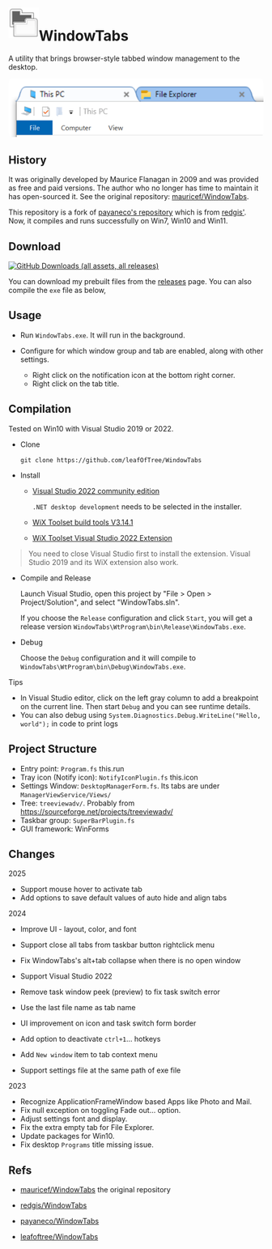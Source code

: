 <img src="https://raw.githubusercontent.com/leafOfTree/leafOfTree.github.io/master/windowtabs.png" width="60" height="60" alt="icon" align="left"/>

# WindowTabs

A utility that brings browser-style tabbed window management to the desktop.

<p>
<img alt="screenshot" src="https://raw.githubusercontent.com/leafOfTree/leafOfTree.github.io/master/WindowTabs-example.png" width="560" style="border-radius: 8px" />
</p>

## History
It was originally developed by Maurice Flanagan in 2009 and was provided as free and paid versions.
The author who no longer has time to maintain it has open-sourced it. See the original repository: [mauricef/WindowTabs](https://github.com/mauricef/WindowTabs).

This repository is a fork of [payaneco's repository](https://github.com/payaneco/WindowTabs) which is from [redgis'](https://github.com/redgis/WindowTabs). Now, it compiles and runs successfully on Win7, Win10 and Win11.

## Download

<a href="https://github.com/leafOfTree/WindowTabs/releases">![GitHub Downloads (all assets, all releases)](https://img.shields.io/github/downloads/leafoftree/windowtabs/total)</a>

You can download my prebuilt files from the [releases](https://github.com/leafOfTree/WindowTabs/releases) page. You can also compile the `exe` file as below, 

## Usage

- Run `WindowTabs.exe`. It will run in the background.

- Configure for which window group and tab are enabled, along with other settings.
    - Right click on the notification icon at the bottom right corner.
    - Right click on the tab title.

## Compilation

Tested on Win10 with Visual Studio 2019 or 2022.

- Clone

    ```
    git clone https://github.com/leafOfTree/WindowTabs
    ```

- Install

    - [Visual Studio 2022 community edition](https://visualstudio.microsoft.com/)

        `.NET desktop development` needs to be selected in the installer.

    - [WiX Toolset build tools V3.14.1](https://wixtoolset.org/docs/wix3/)

    - [WiX Toolset Visual Studio 2022 Extension](https://marketplace.visualstudio.com/items?itemName=WixToolset.WixToolsetVisualStudio2022Extension)

> You need to close Visual Studio first to install the extension. Visual Studio 2019 and its WiX extension also work.

- Compile and Release

    Launch Visual Studio, open this project by "File > Open > Project/Solution", and select "WindowTabs.sln".

    If you choose the `Release` configuration and click `Start`, you will get a release version `WindowTabs\WtProgram\bin\Release\WindowTabs.exe`.

- Debug

    Choose the `Debug` configuration and it will compile to `WindowTabs\WtProgram\bin\Debug\WindowTabs.exe`.

Tips

- In Visual Studio editor, click on the left gray column to add a breakpoint on the current line. Then start `Debug` and you can see runtime details.
- You can also debug using `System.Diagnostics.Debug.WriteLine("Hello, world");` in code to print logs

## Project Structure

- Entry point: `Program.fs` this.run
- Tray icon (Notify icon): `NotifyIconPlugin.fs` this.icon
- Settings Window: `DesktopManagerForm.fs`. Its tabs are under `ManagerViewService/Views/`
- Tree: `treeviewadv/`. Probably from https://sourceforge.net/projects/treeviewadv/
- Taskbar group: `SuperBarPlugin.fs`
- GUI framework: WinForms

## Changes

2025

- Support mouse hover to activate tab
- Add options to save default values of auto hide and align tabs

2024

- Improve UI - layout, color, and font
- Support close all tabs from taskbar button rightclick menu
- Fix WindowTabs's alt+tab collapse when there is no open window

- Support Visual Studio 2022

- Remove task window peek (preview) to fix task switch error
- Use the last file name as tab name
- UI improvement on icon and task switch form border

- Add option to deactivate `ctrl+1`... hotkeys
- Add `New window` item to tab context menu
- Support settings file at the same path of exe file

2023

- Recognize ApplicationFrameWindow based Apps like Photo and Mail.
- Fix null exception on toggling Fade out... option.
- Adjust settings font and display.
- Fix the extra empty tab for File Explorer.
- Update packages for Win10.
- Fix desktop `Programs` title missing issue.

## Refs

- [mauricef/WindowTabs](https://github.com/mauricef/WindowTabs) the original repository

- [redgis/WindowTabs](https://github.com/redgis/WindowTabs)

- [payaneco/WindowTabs](https://github.com/payaneco/WindowTabs)

- [leafoftree/WindowTabs](https://github.com/leafOfTree/WindowTabs)
